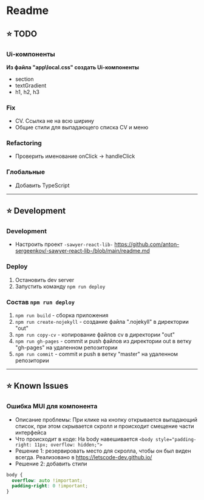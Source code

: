 # Readme

## ⭐️ TODO

### Ui-компоненты

**Из файла "app\local.css" создать Ui-компоненты**
- section
- textGradient
- h1, h2, h3

### Fix
- CV. Ссылка не на всю ширину
- Общие стили для выпадающего списка CV и меню

### Refactoring
- Проверить именование onClick -> handleClick

### Глобальные
- Добавить TypeScript

---

## ⭐️ Development

### Development
- Настроить проект `-sawyer-react-lib-` https://github.com/anton-sergeenkov/-sawyer-react-lib-/blob/main/readme.md

### Deploy
1. Остановить dev server
2. Запустить команду `npm run deploy`

### Состав `npm run deploy`
1. `npm run build` - сборка приложения
2. `npm run create-nojekyll` - создание файла ".nojekyll" в директории "out"
3. `npm run copy-cv` - копирование файлов cv в директории "out"
4. `npm run gh-pages` - commit и push файлов из директории out в ветку "gh-pages" на удаленном репозитории
5. `npm run commit` - commit и push в ветку "master" на удаленном репозитории

---

## ⭐️ Known Issues

### Ошибка MUI для компонента <Menu />
- Описание проблемы: При клике на кнопку открывается выпадающий список, при этом скрывается скролл и происходит смещение части интерфейса
- Что происходит в коде: На body навешивается `<body style="padding-right: 11px; overflow: hidden;">`
- Решение 1: резервировать место для скролла, чтобы он был виден всегда. Реализовано в https://letscode-dev.github.io/
- Решение 2: добавить стили
```css
body {
  overflow: auto !important;
  padding-right: 0 !important;
}
```
